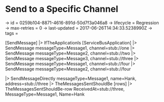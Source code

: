 # Send to a Specific Channel

-> id = 0259b104-8871-4616-891d-50d7f3a046a8
-> lifecycle = Regression
-> max-retries = 0
-> last-updated = 2017-06-26T14:34:33.5238990Z
-> tags = 

[SendMessage]
|> IfTheApplicationIs
    [ServiceBusApplication]
    |> SendMessage messageType=Message1, channel=stub://one
    |> SendMessage messageType=Message2, channel=stub://two
    |> SendMessage messageType=Message3, channel=stub://three
    |> SendMessage messageType=Message1, channel=stub://four
    |> SendMessage messageType=Message2, channel=stub://four

|> SendMessageDirectly messageType=Message1, name=Hank, address=stub://three
|> TheMessagesSentShouldBe
    [rows]
    |> TheMessagesSentShouldBe-row ReceivedAt=stub://three, MessageType=Message1, Name=Hank

~~~
